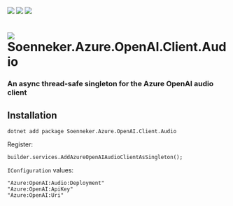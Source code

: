 [![](https://img.shields.io/nuget/v/soenneker.azure.openai.client.audio.svg?style=for-the-badge)](https://www.nuget.org/packages/soenneker.azure.openai.client.audio/)
[![](https://img.shields.io/github/actions/workflow/status/soenneker/soenneker.azure.openai.client.audio/publish-package.yml?style=for-the-badge)](https://github.com/soenneker/soenneker.azure.openai.client.audio/actions/workflows/publish-package.yml)
[![](https://img.shields.io/nuget/dt/soenneker.azure.openai.client.audio.svg?style=for-the-badge)](https://www.nuget.org/packages/soenneker.azure.openai.client.audio/)

# ![](https://user-images.githubusercontent.com/4441470/224455560-91ed3ee7-f510-4041-a8d2-3fc093025112.png) Soenneker.Azure.OpenAI.Client.Audio
### An async thread-safe singleton for the Azure OpenAI audio client

## Installation

```
dotnet add package Soenneker.Azure.OpenAI.Client.Audio
```


Register:

```
builder.services.AddAzureOpenAIAudioClientAsSingleton();
```

`IConfiguration` values:

```
"Azure:OpenAI:Audio:Deployment"
"Azure:OpenAI:ApiKey"
"Azure:OpenAI:Uri"
```